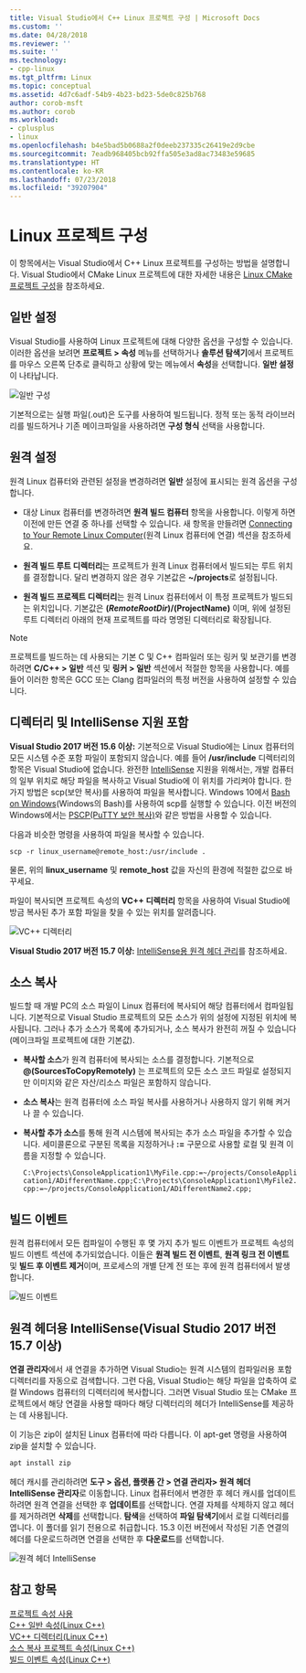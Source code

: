 ```yaml
---
title: Visual Studio에서 C++ Linux 프로젝트 구성 | Microsoft Docs
ms.custom: ''
ms.date: 04/28/2018
ms.reviewer: ''
ms.suite: ''
ms.technology:
- cpp-linux
ms.tgt_pltfrm: Linux
ms.topic: conceptual
ms.assetid: 4d7c6adf-54b9-4b23-bd23-5de0c825b768
author: corob-msft
ms.author: corob
ms.workload:
- cplusplus
- linux
ms.openlocfilehash: b4e5bad5b0688a2f0deeb237335c26419e2d9cbe
ms.sourcegitcommit: 7eadb968405bcb92ffa505e3ad8ac73483e59685
ms.translationtype: HT
ms.contentlocale: ko-KR
ms.lasthandoff: 07/23/2018
ms.locfileid: "39207904"
---
```

# <a name="configure-a-linux-project"></a>Linux 프로젝트 구성
이 항목에서는 Visual Studio에서 C++ Linux 프로젝트를 구성하는 방법을 설명합니다. Visual Studio에서 CMake Linux 프로젝트에 대한 자세한 내용은 [Linux CMake 프로젝트 구성](cmake-linux-project.md)을 참조하세요.

## <a name="general-settings"></a>일반 설정
Visual Studio를 사용하여 Linux 프로젝트에 대해 다양한 옵션을 구성할 수 있습니다.  이러한 옵션을 보려면 **프로젝트 > 속성** 메뉴를 선택하거나 **솔루션 탐색기**에서 프로젝트를 마우스 오른쪽 단추로 클릭하고 상황에 맞는 메뉴에서 **속성**을 선택합니다. **일반 설정**이 나타납니다.

![일반 구성](media/settings_general.png)

기본적으로는 실행 파일(.out)은 도구를 사용하여 빌드됩니다.  정적 또는 동적 라이브러리를 빌드하거나 기존 메이크파일을 사용하려면 **구성 형식** 선택을 사용합니다.

## <a name="remote-settings"></a>원격 설정
원격 Linux 컴퓨터와 관련된 설정을 변경하려면 **일반** 설정에 표시되는 원격 옵션을 구성합니다.

* 대상 Linux 컴퓨터를 변경하려면 **원격 빌드 컴퓨터** 항목을 사용합니다.  이렇게 하면 이전에 만든 연결 중 하나를 선택할 수 있습니다.  새 항목을 만들려면 [Connecting to Your Remote Linux Computer](connect-to-your-remote-linux-computer.md)(원격 Linux 컴퓨터에 연결) 섹션을 참조하세요.

* **원격 빌드 루트 디렉터리**는 프로젝트가 원격 Linux 컴퓨터에서 빌드되는 루트 위치를 결정합니다.  달리 변경하지 않은 경우 기본값은 **~/projects**로 설정됩니다.

* **원격 빌드 프로젝트 디렉터리**는 원격 Linux 컴퓨터에서 이 특정 프로젝트가 빌드되는 위치입니다.  기본값은 **$(RemoteRootDir)/$(ProjectName)** 이며, 위에 설정된 루트 디렉터리 아래의 현재 프로젝트를 따라 명명된 디렉터리로 확장됩니다.

> [!NOTE]
> 프로젝트를 빌드하는 데 사용되는 기본 C 및 C++ 컴파일러 또는 링커 및 보관기를 변경하려면 **C/C++ > 일반** 섹션 및 **링커 > 일반** 섹션에서 적절한 항목을 사용합니다.  예를 들어 이러한 항목은 GCC 또는 Clang 컴파일러의 특정 버전을 사용하여 설정할 수 있습니다.

## <a name="include-directories-and-intellisense-support"></a>디렉터리 및 IntelliSense 지원 포함

**Visual Studio 2017 버전 15.6 이상:** 기본적으로 Visual Studio에는 Linux 컴퓨터의 모든 시스템 수준 포함 파일이 포함되지 않습니다.  예를 들어 **/usr/include** 디렉터리의 항목은 Visual Studio에 없습니다.
완전한 [IntelliSense](/visualstudio/ide/using-intellisense) 지원을 위해서는, 개발 컴퓨터의 일부 위치로 해당 파일을 복사하고 Visual Studio에 이 위치를 가리켜야 합니다.  한 가지 방법은 scp(보안 복사)를 사용하여 파일을 복사합니다.  Windows 10에서 [Bash on Windows](https://msdn.microsoft.com/commandline/wsl/about)(Windows의 Bash)를 사용하여 scp를 실행할 수 있습니다.  이전 버전의 Windows에서는 [PSCP(PuTTY 보안 복사)](http://www.chiark.greenend.org.uk/~sgtatham/putty/download.html)와 같은 방법을 사용할 수 있습니다.

다음과 비슷한 명령을 사용하여 파일을 복사할 수 있습니다.

`scp -r linux_username@remote_host:/usr/include .`

물론, 위의 **linux_username** 및 **remote_host** 값을 자신의 환경에 적절한 값으로 바꾸세요.

파일이 복사되면 프로젝트 속성의 **VC++ 디렉터리** 항목을 사용하여 Visual Studio에 방금 복사된 추가 포함 파일을 찾을 수 있는 위치를 알려줍니다.

![VC++ 디렉터리](media/settings_directories.png)

**Visual Studio 2017 버전 15.7 이상:** [IntelliSense용 원격 헤더 관리](#remote_intellisense)를 참조하세요.

## <a name="copy-sources"></a>소스 복사
빌드할 때 개발 PC의 소스 파일이 Linux 컴퓨터에 복사되어 해당 컴퓨터에서 컴파일됩니다.  기본적으로 Visual Studio 프로젝트의 모든 소스가 위의 설정에 지정된 위치에 복사됩니다.  그러나 추가 소스가 목록에 추가되거나, 소스 복사가 완전히 꺼질 수 있습니다(메이크파일 프로젝트에 대한 기본값).

* **복사할 소스**가 원격 컴퓨터에 복사되는 소스를 결정합니다.  기본적으로 **@(SourcesToCopyRemotely)** 는 프로젝트의 모든 소스 코드 파일로 설정되지만 이미지와 같은 자산/리소스 파일은 포함하지 않습니다.

* **소스 복사**는 원격 컴퓨터에 소스 파일 복사를 사용하거나 사용하지 않기 위해 켜거나 끌 수 있습니다.

* **복사할 추가 소스**를 통해 원격 시스템에 복사되는 추가 소스 파일을 추가할 수 있습니다.  세미콜론으로 구분된 목록을 지정하거나 **:=** 구문으로 사용할 로컬 및 원격 이름을 지정할 수 있습니다.

  `C:\Projects\ConsoleApplication1\MyFile.cpp:=~/projects/ConsoleApplication1/ADifferentName.cpp;C:\Projects\ConsoleApplication1\MyFile2.cpp:=~/projects/ConsoleApplication1/ADifferentName2.cpp;`

## <a name="build-events"></a>빌드 이벤트
원격 컴퓨터에서 모든 컴파일이 수행된 후 몇 가지 추가 빌드 이벤트가 프로젝트 속성의 빌드 이벤트 섹션에 추가되었습니다.  이들은 **원격 빌드 전 이벤트**, **원격 링크 전 이벤트** 및 **빌드 후 이벤트 제거**이며, 프로세스의 개별 단계 전 또는 후에 원격 컴퓨터에서 발생합니다.

![빌드 이벤트](media/settings_buildevents.png)

## <a name="remote_intellisense"></a> 원격 헤더용 IntelliSense(Visual Studio 2017 버전 15.7 이상)

**연결 관리자**에서 새 연결을 추가하면 Visual Studio는 원격 시스템의 컴파일러용 포함 디렉터리를 자동으로 검색합니다. 그런 다음, Visual Studio는 해당 파일을 압축하여 로컬 Windows 컴퓨터의 디렉터리에 복사합니다. 그러면 Visual Studio 또는 CMake 프로젝트에서 해당 연결을 사용할 때마다 해당 디렉터리의 헤더가 IntelliSense를 제공하는 데 사용됩니다.

이 기능은 zip이 설치된 Linux 컴퓨터에 따라 다릅니다. 이 apt-get 명령을 사용하여 zip을 설치할 수 있습니다.

```cmd
apt install zip
```

헤더 캐시를 관리하려면 **도구 > 옵션, 플랫폼 간 > 연결 관리자> 원격 헤더 IntelliSense 관리자**로 이동합니다. Linux 컴퓨터에서 변경한 후 헤더 캐시를 업데이트하려면 원격 연결을 선택한 후 **업데이트**를 선택합니다. 연결 자체를 삭제하지 않고 헤더를 제거하려면 **삭제**를 선택합니다. **탐색**을 선택하여 **파일 탐색기**에서 로컬 디렉터리를 엽니다. 이 폴더를 읽기 전용으로 취급합니다. 15.3 이전 버전에서 작성된 기존 연결의 헤더를 다운로드하려면 연결을 선택한 후 **다운로드**를 선택합니다.

![원격 헤더 IntelliSense](media/remote-header-intellisense.png)

## <a name="see-also"></a>참고 항목
[프로젝트 속성 사용](../ide/working-with-project-properties.md)  
[C++ 일반 속성(Linux C++)](../linux/prop-pages/general-linux.md)  
[VC++ 디렉터리(Linux C++)](../linux/prop-pages/directories-linux.md)  
[소스 복사 프로젝트 속성(Linux C++)](../linux/prop-pages/copy-sources-project.md)  
[빌드 이벤트 속성(Linux C++)](../linux/prop-pages/build-events-linux.md)